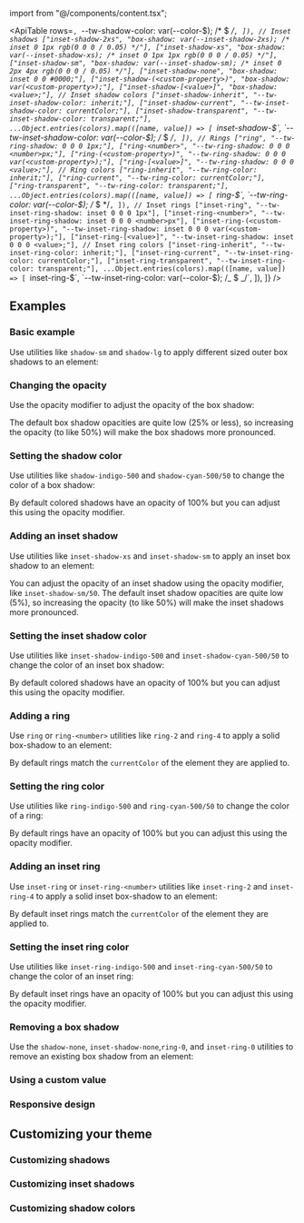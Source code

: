 import from "@/components/content.tsx";

<ApiTable
rows=`,
      `--tw-shadow-color: var(--color-$); /* $ */`,
    ]),
    // Inset shadows
    ["inset-shadow-2xs", "box-shadow: var(--inset-shadow-2xs); /* inset 0 1px rgb(0 0 0 / 0.05) */"],
    ["inset-shadow-xs", "box-shadow: var(--inset-shadow-xs); /* inset 0 1px 1px rgb(0 0 0 / 0.05) */"],
    ["inset-shadow-sm", "box-shadow: var(--inset-shadow-sm); /* inset 0 2px 4px rgb(0 0 0 / 0.05) */"],
    ["inset-shadow-none", "box-shadow: inset 0 0 #0000;"],
    ["inset-shadow-(<custom-property>)", "box-shadow: var(<custom-property>);"],
    ["inset-shadow-[<value>]", "box-shadow: <value>;"],
    // Inset shadow colors
    ["inset-shadow-inherit", "--tw-inset-shadow-color: inherit;"],
    ["inset-shadow-current", "--tw-inset-shadow-color: currentColor;"],
    ["inset-shadow-transparent", "--tw-inset-shadow-color: transparent;"],
    ...Object.entries(colors).map(([name, value]) => [
      `inset-shadow-$`,
      `--tw-inset-shadow-color: var(--color-$); /* $ */`,
    ]),
    // Rings
    ["ring", "--tw-ring-shadow: 0 0 0 1px;"],
    ["ring-<number>", "--tw-ring-shadow: 0 0 0 <number>px;"],
    ["ring-(<custom-property>)", "--tw-ring-shadow: 0 0 0 var(<custom-property>);"],
    ["ring-[<value>]", "--tw-ring-shadow: 0 0 0 <value>;"],
    // Ring colors
    ["ring-inherit", "--tw-ring-color: inherit;"],
    ["ring-current", "--tw-ring-color: currentColor;"],
    ["ring-transparent", "--tw-ring-color: transparent;"],
    ...Object.entries(colors).map(([name, value]) => [
      `ring-$`,
      `--tw-ring-color: var(--color-$); /* $ */`,
    ]),
    // Inset rings
    ["inset-ring", "--tw-inset-ring-shadow: inset 0 0 0 1px"],
    ["inset-ring-<number>", "--tw-inset-ring-shadow: inset 0 0 0 <number>px"],
    ["inset-ring-(<custom-property>)", "--tw-inset-ring-shadow: inset 0 0 0 var(<custom-property>);"],
    ["inset-ring-[<value>]", "--tw-inset-ring-shadow: inset 0 0 0 <value>;"],
    // Inset ring colors
    ["inset-ring-inherit", "--tw-inset-ring-color: inherit;"],
    ["inset-ring-current", "--tw-inset-ring-color: currentColor;"],
    ["inset-ring-transparent", "--tw-inset-ring-color: transparent;"],
    ...Object.entries(colors).map(([name, value]) => [
      `inset-ring-$`,
      `--tw-inset-ring-color: var(--color-$); /_ $ _/`,
]),
]}
/>

## Examples

### Basic example

Use utilities like `shadow-sm` and `shadow-lg` to apply different sized outer box shadows to an element:

### Changing the opacity

Use the opacity modifier to adjust the opacity of the box shadow:

The default box shadow opacities are quite low (25% or less), so increasing the opacity (to like 50%) will make the box shadows more pronounced.

### Setting the shadow color

Use utilities like `shadow-indigo-500` and `shadow-cyan-500/50` to change the color of a box shadow:

By default colored shadows have an opacity of 100% but you can adjust this using the opacity modifier.

### Adding an inset shadow

Use utilities like `inset-shadow-xs` and `inset-shadow-sm` to apply an inset box shadow to an element:

You can adjust the opacity of an inset shadow using the opacity modifier, like `inset-shadow-sm/50`. The default inset shadow opacities are quite low (5%), so increasing the opacity (to like 50%) will make the inset shadows more pronounced.

### Setting the inset shadow color

Use utilities like `inset-shadow-indigo-500` and `inset-shadow-cyan-500/50` to change the color of an inset box shadow:

By default colored shadows have an opacity of 100% but you can adjust this using the opacity modifier.

### Adding a ring

Use `ring` or `ring-<number>` utilities like `ring-2` and `ring-4` to apply a solid box-shadow to an element:

By default rings match the `currentColor` of the element they are applied to.

### Setting the ring color

Use utilities like `ring-indigo-500` and `ring-cyan-500/50` to change the color of a ring:

By default rings have an opacity of 100% but you can adjust this using the opacity modifier.

### Adding an inset ring

Use `inset-ring` or `inset-ring-<number>` utilities like `inset-ring-2` and `inset-ring-4` to apply a solid inset box-shadow to an element:

By default inset rings match the `currentColor` of the element they are applied to.

### Setting the inset ring color

Use utilities like `inset-ring-indigo-500` and `inset-ring-cyan-500/50` to change the color of an inset ring:

By default inset rings have an opacity of 100% but you can adjust this using the opacity modifier.

### Removing a box shadow

Use the `shadow-none`, `inset-shadow-none`,`ring-0`, and `inset-ring-0` utilities to remove an existing box shadow from an element:

### Using a custom value

### Responsive design

## Customizing your theme

### Customizing shadows

### Customizing inset shadows

### Customizing shadow colors
